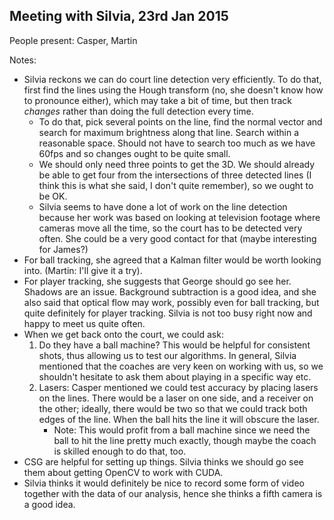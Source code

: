 ## Meeting with Silvia, 23rd Jan 2015

People present: Casper, Martin

Notes:

* Silvia reckons we can do court line detection very efficiently. To do that,
  first find the lines using the Hough transform (no, she doesn't know how to
  pronounce either), which may take a bit of time, but then track _changes_
  rather than doing the full detection every time.
    * To do that, pick several points on the line, find the normal vector and
      search for maximum brightness along that line. Search within a reasonable
      space. Should not have to search too much as we have 60fps and so changes
      ought to be quite small.
    * We should only need three points to get the 3D. We should already be able
      to get four from the intersections of three detected lines (I think this
      is what she said, I don't quite remember), so we ought to be OK.
    * Silvia seems to have done a lot of work on the line detection because her
      work was based on looking at television footage where cameras move all the
      time, so the court has to be detected very often. She could be a very good
      contact for that (maybe interesting for James?)
* For ball tracking, she agreed that a Kalman filter would be worth looking
  into. (Martin: I'll give it a try).
* For player tracking, she suggests that George should go see her. Shadows are
  an issue. Background subtraction is a good idea, and she also said that
  optical flow may work, possibly even for ball tracking, but quite definitely
  for player tracking. Silvia is not too busy right now and happy to meet us
  quite often.
* When we get back onto the court, we could ask:
    1. Do they have a ball machine? This would be helpful for consistent shots,
	thus allowing us to test our algorithms. In general, Silvia mentioned that
	the coaches are very keen on working with us, so we shouldn't hesitate to
	ask them about playing in a specific way etc.
    2. Lasers: Casper mentioned we could test accuracy by placing lasers on the
       lines. There would be a laser on one side, and a receiver on the other;
       ideally, there would be two so that we could track both edges of the
       line. When the ball hits the line it will obscure the laser.
        * Note: This would profit from a ball machine since we need the ball to
       hit the line pretty much exactly, though maybe the coach is skilled
       enough to do that, too.
* CSG are helpful for setting up things. Silvia thinks we should go see them
  about getting OpenCV to work with CUDA.
* Silvia thinks it would definitely be nice to record some form of video
  together with the data of our analysis, hence she thinks a fifth camera is a
  good idea.

